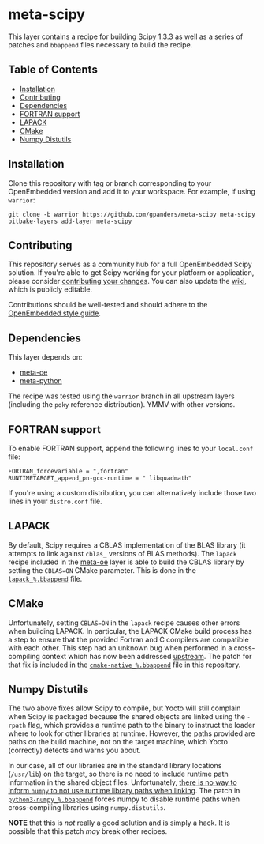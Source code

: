 meta-scipy
==========

This layer contains a recipe for building Scipy 1.3.3 as well as a series of
patches and `bbappend` files necessary to build the recipe.

Table of Contents
-----------------

- [Installation](#installation)
- [Contributing](#contributing)
- [Dependencies](#dependencies)
- [FORTRAN support](#fortran-support)
- [LAPACK](#lapack)
- [CMake](#cmake)
- [Numpy Distutils](#numpy-distutils)

Installation
------------

Clone this repository with tag or branch corresponding to your OpenEmbedded
version and add it to your workspace. For example, if using `warrior`:

    git clone -b warrior https://github.com/gpanders/meta-scipy meta-scipy
    bitbake-layers add-layer meta-scipy

Contributing
------------

This repository serves as a community hub for a full OpenEmbedded Scipy
solution. If you're able to get Scipy working for your platform or application,
please consider [contributing your changes][firstcontributions]. You can also
update the [wiki][], which is publicly editable.

Contributions should be well-tested and should adhere to the [OpenEmbedded
style guide][styleguide].

[firstcontributions]: https://firstcontributions.github.io/
[wiki]: https://github.com/gpanders/meta-scipy/wiki
[styleguide]: https://www.openembedded.org/wiki/Styleguide

Dependencies
------------

This layer depends on:

*  [meta-oe][]
*  [meta-python][]

The recipe was tested using the `warrior` branch in all upstream layers
(including the `poky` reference distribution). YMMV with other versions.

[meta-oe]: https://layers.openembedded.org/layerindex/branch/master/layer/meta-oe/
[meta-python]: https://layers.openembedded.org/layerindex/branch/master/layer/meta-python/

FORTRAN support
---------------

To enable FORTRAN support, append the following lines to your `local.conf` file:

    FORTRAN_forcevariable = ",fortran"
    RUNTIMETARGET_append_pn-gcc-runtime = " libquadmath"

If you're using a custom distribution, you can alternatively include those two
lines in your `distro.conf` file.

LAPACK
------

By default, Scipy requires a CBLAS implementation of the BLAS library (it
attempts to link against `cblas_` versions of BLAS methods). The `lapack` recipe
included in the [meta-oe][] layer is able to build the CBLAS library
by setting the `CBLAS=ON` CMake parameter. This is done in the
[`lapack_%.bbappend`][lapack] file.

[lapack]: recipes-devtools/lapack/lapack_%25.bbappend

CMake
-----

Unfortunately, setting `CBLAS=ON` in the `lapack` recipe causes other errors
when building LAPACK. In particular, the LAPACK CMake build process has a step
to ensure that the provided Fortran and C compilers are compatible with each
other. This step had an unknown bug when performed in a cross-compiling
context which has now been addressed [upstream][]. The patch for that fix is
included in the [`cmake-native_%.bbappend`][cmake] file in this repository.

[upstream]: https://gitlab.kitware.com/cmake/cmake/merge_requests/4404
[cmake]: recipes-devtools/cmake/cmake-native_%25.bbappend

Numpy Distutils
---------------

The two above fixes allow Scipy to compile, but Yocto will still complain when
Scipy is packaged because the shared objects are linked using the `-rpath`
flag, which provides a runtime path to the binary to instruct the loader where
to look for other libraries at runtime. However, the paths provided are paths
on the build machine, not on the target machine, which Yocto (correctly)
detects and warns you about.

In our case, all of our libraries are in the standard library locations
(`/usr/lib`) on the target, so there is no need to include runtime path
information in the shared object files. Unfortunately, [there is no way to
inform `numpy` to not use runtime library paths when linking][rpath]. The patch
in [`python3-numpy_%.bbappend`][numpy] forces numpy to disable runtime paths when
cross-compiling libraries using `numpy.distutils`.

**NOTE** that this is _not_ really a good solution and is simply a hack. It is
possible that this patch _may_ break other recipes.

[rpath]: https://mail.python.org/pipermail/scipy-dev/2020-March/024058.html
[numpy]: recipes-devtools/python-numpy/python3-numpy_%25.bbappend
